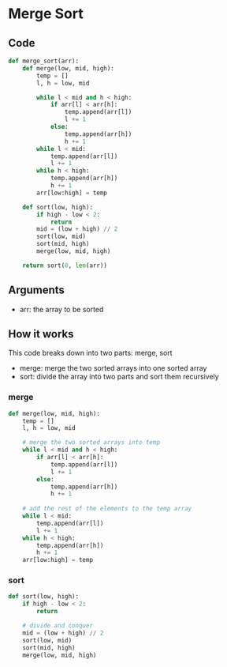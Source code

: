 # Merge Sort

## Code
```python
def merge_sort(arr):
    def merge(low, mid, high):
        temp = []
        l, h = low, mid

        while l < mid and h < high:
            if arr[l] < arr[h]:
                temp.append(arr[l])
                l += 1
            else:
                temp.append(arr[h])
                h += 1
        while l < mid:
            temp.append(arr[l])
            l += 1
        while h < high:
            temp.append(arr[h])
            h += 1
        arr[low:high] = temp

    def sort(low, high):
        if high - low < 2:
            return
        mid = (low + high) // 2
        sort(low, mid)
        sort(mid, high)
        merge(low, mid, high)

    return sort(0, len(arr))
```

## Arguments
- arr: the array to be sorted

## How it works
This code breaks down into two parts: merge, sort
- merge: merge the two sorted arrays into one sorted array
- sort: divide the array into two parts and sort them recursively

### merge
```python
def merge(low, mid, high):
    temp = []
    l, h = low, mid

    # merge the two sorted arrays into temp
    while l < mid and h < high:
        if arr[l] < arr[h]:
            temp.append(arr[l])
            l += 1
        else:
            temp.append(arr[h])
            h += 1
    
    # add the rest of the elements to the temp array
    while l < mid:
        temp.append(arr[l])
        l += 1
    while h < high:
        temp.append(arr[h])
        h += 1
    arr[low:high] = temp
```

### sort
```python
def sort(low, high):
    if high - low < 2:
        return

    # divide and conquer
    mid = (low + high) // 2
    sort(low, mid)
    sort(mid, high)
    merge(low, mid, high)
```

